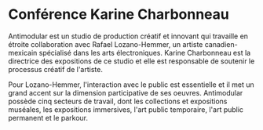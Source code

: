 # Conférence Karine Charbonneau
Antimodular est un studio de production créatif et innovant qui travaille en étroite collaboration avec Rafael Lozano-Hemmer, un artiste canadien-mexicain spécialisé dans les arts électroniques. Karine Charbonneau est la directrice des expositions de ce studio et elle est responsable de soutenir le processus créatif de l'artiste.

Pour Lozano-Hemmer, l'interaction avec le public est essentielle et il met un grand accent sur la dimension participative de ses oeuvres. Antimodular possède cinq secteurs de travail, dont les collections et expositions muséales, les expositions immersives, l'art public temporaire, l'art public permanent et le parkour.
